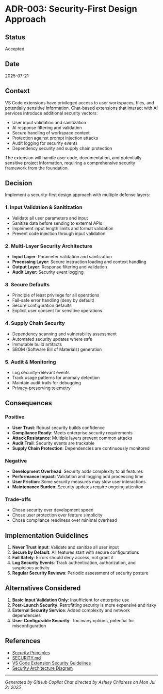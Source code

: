 # ADR-003: Security-First Design Approach

## Status

Accepted

## Date

2025-07-21

## Context

VS Code extensions have privileged access to user workspaces, files, and potentially sensitive information. Chat-based extensions that interact with AI services introduce additional security vectors:

- User input validation and sanitization
- AI response filtering and validation
- Secure handling of workspace context
- Protection against prompt injection attacks
- Audit logging for security events
- Dependency security and supply chain protection

The extension will handle user code, documentation, and potentially sensitive project information, requiring a comprehensive security framework from the foundation.

## Decision

Implement a security-first design approach with multiple defense layers:

### 1. Input Validation & Sanitization

- Validate all user parameters and input
- Sanitize data before sending to external APIs
- Implement input length limits and format validation
- Prevent code injection through input validation

### 2. Multi-Layer Security Architecture

- **Input Layer**: Parameter validation and sanitization
- **Processing Layer**: Secure instruction loading and context handling
- **Output Layer**: Response filtering and validation
- **Audit Layer**: Security event logging

### 3. Secure Defaults

- Principle of least privilege for all operations
- Fail-safe error handling (deny by default)
- Secure configuration defaults
- Explicit user consent for sensitive operations

### 4. Supply Chain Security

- Dependency scanning and vulnerability assessment
- Automated security updates where safe
- Immutable build artifacts
- SBOM (Software Bill of Materials) generation

### 5. Audit & Monitoring

- Log security-relevant events
- Track usage patterns for anomaly detection
- Maintain audit trails for debugging
- Privacy-preserving telemetry

## Consequences

### Positive

- **User Trust**: Robust security builds confidence
- **Compliance Ready**: Meets enterprise security requirements
- **Attack Resistance**: Multiple layers prevent common attacks
- **Audit Trail**: Security events are trackable
- **Supply Chain Protection**: Dependencies are continuously monitored

### Negative

- **Development Overhead**: Security adds complexity to all features
- **Performance Impact**: Validation and logging add processing time
- **User Friction**: Some security measures may slow user interactions
- **Maintenance Burden**: Security updates require ongoing attention

### Trade-offs

- Chose security over development speed
- Chose user protection over feature simplicity
- Chose compliance readiness over minimal overhead

## Implementation Guidelines

1. **Never Trust Input**: Validate and sanitize all user input
2. **Secure by Default**: All features start with secure configurations
3. **Fail Safely**: Errors should deny access, not grant it
4. **Log Security Events**: Track authentication, authorization, and suspicious activity
5. **Regular Security Reviews**: Periodic assessment of security posture

## Alternatives Considered

1. **Basic Input Validation Only**: Insufficient for enterprise use
2. **Post-Launch Security**: Retrofitting security is more expensive and risky
3. **External Security Service**: Added complexity and network dependencies
4. **User-Configurable Security**: Too many options, potential for misconfiguration

## References

- [Security Principles](../../.github/instructions/security-principles.instructions.md)
- [SECURITY.md](../../.github/SECURITY.md)
- [VS Code Extension Security Guidelines](https://code.visualstudio.com/api/references/extension-manifest#security)
- [Security Architecture Diagram](../diagrams/security-architecture.mmd)

---

_Generated by GitHub Copilot Chat directed by Ashley Childress on Mon Jul 21 2025_
